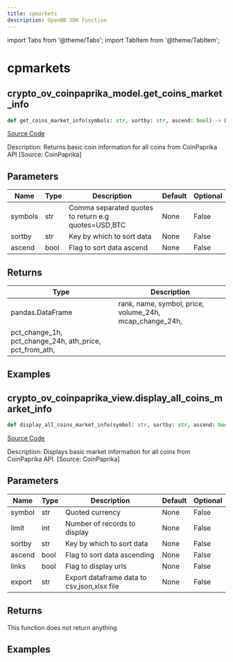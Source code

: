 ```yaml
---
title: cpmarkets
description: OpenBB SDK Function
---
```


import Tabs from '@theme/Tabs';
import TabItem from '@theme/TabItem';

# cpmarkets

<Tabs>
<TabItem value="model" label="Model" default>

## crypto_ov_coinpaprika_model.get_coins_market_info

```python title='openbb_terminal/cryptocurrency/overview/coinpaprika_model.py'
def get_coins_market_info(symbols: str, sortby: str, ascend: bool) -> DataFrame:
```
[Source Code](https://github.com/OpenBB-finance/OpenBBTerminal/tree/main/openbb_terminal/cryptocurrency/overview/coinpaprika_model.py#L241)

Description: Returns basic coin information for all coins from CoinPaprika API [Source: CoinPaprika]

## Parameters

| Name | Type | Description | Default | Optional |
| ---- | ---- | ----------- | ------- | -------- |
| symbols | str | Comma separated quotes to return e.g quotes=USD,BTC | None | False |
| sortby | str | Key by which to sort data | None | False |
| ascend | bool | Flag to sort data ascend | None | False |

## Returns

| Type | Description |
| ---- | ----------- |
| pandas.DataFrame | rank, name, symbol, price, volume_24h, mcap_change_24h,
pct_change_1h, pct_change_24h, ath_price, pct_from_ath, |

## Examples



</TabItem>
<TabItem value="view" label="View">

## crypto_ov_coinpaprika_view.display_all_coins_market_info

```python title='openbb_terminal/cryptocurrency/overview/coinpaprika_view.py'
def display_all_coins_market_info(symbol: str, sortby: str, ascend: bool, limit: int, export: str) -> None:
```
[Source Code](https://github.com/OpenBB-finance/OpenBBTerminal/tree/main/openbb_terminal/cryptocurrency/overview/coinpaprika_view.py#L105)

Description: Displays basic market information for all coins from CoinPaprika API. [Source: CoinPaprika]

## Parameters

| Name | Type | Description | Default | Optional |
| ---- | ---- | ----------- | ------- | -------- |
| symbol | str | Quoted currency | None | False |
| limit | int | Number of records to display | None | False |
| sortby | str | Key by which to sort data | None | False |
| ascend | bool | Flag to sort data ascending | None | False |
| links | bool | Flag to display urls | None | False |
| export | str | Export dataframe data to csv,json,xlsx file | None | False |

## Returns

This function does not return anything

## Examples



</TabItem>
</Tabs>